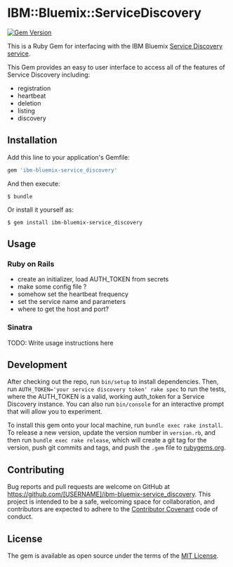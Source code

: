 # IBM::Bluemix::ServiceDiscovery

[![Gem Version](https://badge.fury.io/rb/ibm-bluemix-service_discovery.svg)](https://badge.fury.io/rb/ibm-bluemix-service_discovery)

This is a Ruby Gem for interfacing with the IBM Bluemix [Service Discovery service](https://console.ng.bluemix.net/catalog/services/service-discovery/).  

This Gem provides an easy to user interface to access all of the features of
Service Discovery including:

* registration
* heartbeat
* deletion
* listing
* discovery

## Installation

Add this line to your application's Gemfile:

```ruby
gem 'ibm-bluemix-service_discovery'
```

And then execute:

    $ bundle

Or install it yourself as:

    $ gem install ibm-bluemix-service_discovery

## Usage

### Ruby on Rails

* create an initializer, load AUTH_TOKEN from secrets
* make some config file ?
* somehow set the heartbeat frequency
* set the service name and parameters
* where to get the host and port?

### Sinatra

TODO: Write usage instructions here

## Development

After checking out the repo, run `bin/setup` to install dependencies. Then, run `AUTH_TOKEN='your service discovery token' rake spec` to run the tests, where the AUTH_TOKEN is a valid, working auth_token for a Service Discovery instance. You can also run `bin/console` for an interactive prompt that will allow you to experiment.

To install this gem onto your local machine, run `bundle exec rake install`. To release a new version, update the version number in `version.rb`, and then run `bundle exec rake release`, which will create a git tag for the version, push git commits and tags, and push the `.gem` file to [rubygems.org](https://rubygems.org).

## Contributing

Bug reports and pull requests are welcome on GitHub at https://github.com/[USERNAME]/ibm-bluemix-service_discovery. This project is intended to be a safe, welcoming space for collaboration, and contributors are expected to adhere to the [Contributor Covenant](http://contributor-covenant.org) code of conduct.


## License

The gem is available as open source under the terms of the [MIT License](http://opensource.org/licenses/MIT).
